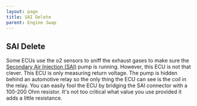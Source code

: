 ```yaml
---
layout: page
title: SAI Delete
parent: Engine Swap
---
```

## SAI Delete

Some ECUs use the o2 sensors to sniff the exhaust gases to make sure the
[Secondary Air Injection (SAI)][] pump is running. However, this ECU is
not that clever. This ECU is only measuring return voltage. The pump is
hidden behind an automotive relay so the only thing the ECU can see is
the coil in the relay. You can easily fool the ECU by bridging the SAI
connector with a 100-200 Ohm resistor. It's not too critical what value
you use provided it adds a little resistance.

  [1024}}]: Acdn.z22se.com_userpix_13_EGR_cheater_version_2_1.jpg
    "fig:1024}}"
  [*don't* remove because it's saving you money]: http://www.tuneruniversity.com/blog/2012/05/dont-block-or-remove-the-egr-valve-its-saving-you-money/
  [Secondary Air Injection (SAI)]: https://en.wikipedia.org/wiki/Secondary_air_injection

